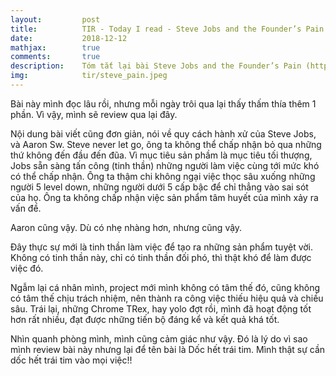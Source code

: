 ```yaml
---
layout:         post
title:          TIR - Today I read - Steve Jobs and the Founder’s Pain
date:           2018-12-12
mathjax:        true
comments:       true
description:    Tóm tắt lại bài Steve Jobs and the Founder’s Pain (http://www.aaronsw.com/weblog/stevepain)
img:            tir/steve_pain.jpeg
---
```


Bài này mình đọc lâu rồi, nhưng mỗi ngày trôi qua lại thấy thấm thía thêm 1 phần. Vì vậy, mình sẽ review qua lại đây.

Nội dung bài viết cũng đơn giản, nói về quy cách hành xử của Steve Jobs, và Aaron Sw. Steve never let go, ông ta không thể chấp nhận bỏ qua những thứ không đến đầu đến đũa. Vì mục tiêu sản phầm là mục tiêu tối thượng, Jobs sẵn sàng tấn công (tinh thần) những người làm việc cùng tới mức khó có thể chấp nhận. Ông ta thậm chi không ngại việc thọc sâu xuống những người 5 level down, những người dưới 5 cấp bậc để chỉ thẳng vào sai sót của họ. Ông ta không chấp nhận việc sản phẩm tâm huyết của mình xảy ra vấn đề.

Aaron cũng vậy. Dù có nhẹ nhàng hơn, nhưng cũng vậy.

Đây thực sự mới là tinh thần làm việc để tạo ra những sản phẩm tuyệt vời. Không có tinh thần này, chỉ có tinh thần đối phó, thì thật khó để làm được việc đó. 

Ngẫm lại cá nhân mình, project mới mình không có tâm thế đó, cũng không có tâm thế chịu trách nhiệm, nên thành ra công việc thiếu hiệu quả và chiều sâu. Trái lại, những Chrome TRex, hay yolo đợt rồi, mình đã hoạt động tốt hơn rất nhiều, đạt được những tiến bộ đáng kể và kết quả khá tốt.

Nhìn quanh phòng mình, mình cũng cảm giác như vậy. Đó là lý do vì sao mình review bài này nhưng lại để tên bài là Dốc hết trái tim. Mình thật sự cần dốc hết trái tim vào mọi việc!!